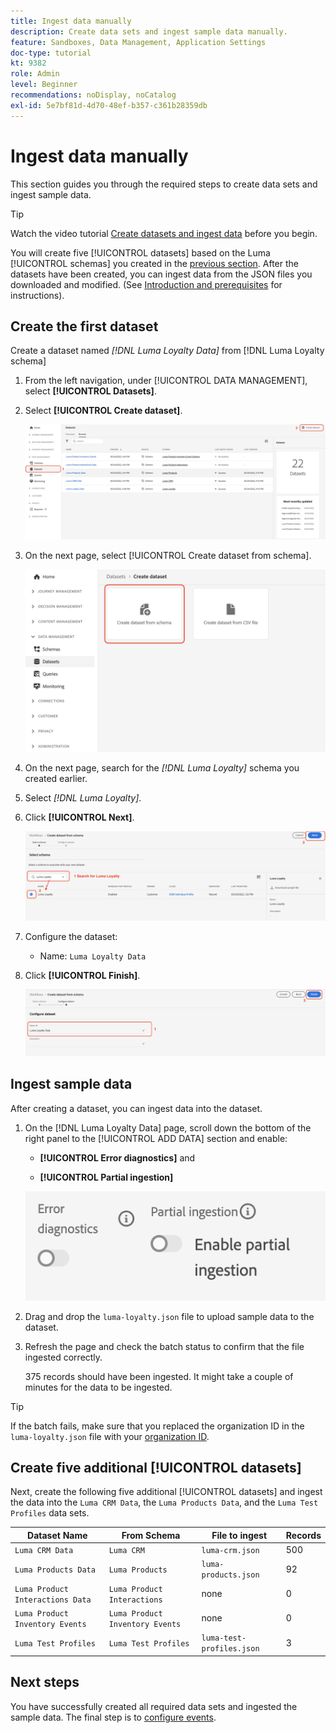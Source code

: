 ```yaml
---
title: Ingest data manually
description: Create data sets and ingest sample data manually.
feature: Sandboxes, Data Management, Application Settings
doc-type: tutorial
kt: 9382
role: Admin
level: Beginner
recommendations: noDisplay, noCatalog
exl-id: 5e7bf81d-4d70-48ef-b357-c361b28359db
---
```

# Ingest data manually

This section guides you through the required steps to create data sets and ingest sample data.

>[!TIP]
>
> Watch the video tutorial [Create datasets and ingest data](/help/set-up-data/create-datasets-and-ingest-data.md) before you begin.

 You will create five [!UICONTROL datasets] based on the Luma [!UICONTROL schemas] you created in the [previous section](/help/tutorial-configure-a-training-sandbox/manual-data-set-up.md). After the datasets have been created, you can ingest data from the JSON files you downloaded and modified. (See [Introduction and prerequisites](/help/tutorial-configure-a-training-sandbox/introduction-and-prerequisites.md) for instructions).

## Create the first dataset

Create a dataset named *[!DNL Luma Loyalty Data]* from [!DNL Luma Loyalty schema]

1. From the left navigation, under [!UICONTROL DATA MANAGEMENT], select **[!UICONTROL Datasets]**.

1. Select **[!UICONTROL Create dataset]**.

   ![Create a dataset](assets/create-dataset.png)

1. On the next page, select [!UICONTROL Create dataset from schema].

   ![Create a dataset from schema](assets/create-dataset-from-schema.png)

1. On the next page, search for the *[!DNL Luma Loyalty]* schema you created earlier.

1. Select *[!DNL Luma Loyalty]*.

1. Click **[!UICONTROL Next]**.

   ![Search and select schema](assets/create-dataset-select-schema.png)

1. Configure the dataset:

   * Name: `Luma Loyalty Data`

1. Click **[!UICONTROL Finish]**.

   ![Configure dataset](assets/create-dataset-configure.png)

## Ingest sample data

After creating a dataset, you can ingest data into the dataset.

1. On the [!DNL Luma Loyalty Data] page, scroll down the bottom of the right panel to the [!UICONTROL ADD DATA] section and enable:

   * **[!UICONTROL Error diagnostics]** and

   * **[!UICONTROL Partial ingestion]**

   ![Ingest Data](assets/ingest-data.png)

1. Drag and drop the `luma-loyalty.json` file to upload sample data to the dataset.

1. Refresh the page and check the batch status to confirm that the file ingested correctly.

   375 records should have been ingested. It might take a couple of minutes for the data to be ingested.

>[!TIP]
>
>If the batch fails, make sure that you replaced the organization ID in the `luma-loyalty.json` file with your [organization ID](https://experienceleague.adobe.com/docs/core-services/interface/administration/organizations.html?lang=en).

## Create five additional [!UICONTROL datasets]

Next, create the following five additional [!UICONTROL datasets] and ingest the data into the `Luma CRM Data`, the `Luma Products Data`, and the `Luma Test Profiles` data sets.

| Dataset Name | From Schema| File to ingest| Records |
| -----| ------ | -------| ------- |
| `Luma CRM Data` | `Luma CRM` | `luma-crm.json` | 500     |
| `Luma Products Data`| `Luma Products`| `luma-products.json`| 92|
| `Luma Product Interactions Data`|`Luma Product Interactions` |none|0|
|`Luma Product Inventory Events`|`Luma Product Inventory Events`|none| 0 |
|`Luma Test Profiles`|`Luma Test Profiles`|`luma-test-profiles.json`|3|

## Next steps

You have successfully created all required data sets and ingested the sample data. The final step is to [configure events](/help/tutorial-configure-a-training-sandbox/configure-events.md).
